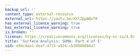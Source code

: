 ```yaml
---
backup_url: ''
content_type: external-resource
external_url: https://youtu.be/XXlZppNQof0
has_external_licence_warning: true
has_external_license_warning: true
is_broken: ''
license: https://creativecommons.org/licenses/by-nc-sa/4.0/
title: 'Surface Analysis: SUMA: Part 4 of 5'
uid: e94c4aa1-deaf-4715-a924-cb30088044a7
---
```

